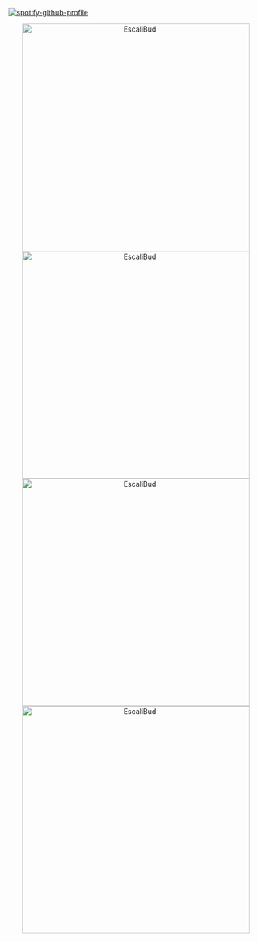 [![spotify-github-profile](https://spotify-github-profile.vercel.app/api/view?uid=31dzxavulstbbl4y7o4a4nmuswji&cover_image=true&theme=default&show_offline=true&background_color=121212&interchange=true&bar_color=53b14f&bar_color_cover=false)](https://spotify-github-profile.vercel.app/api/view?uid=31dzxavulstbbl4y7o4a4nmuswji&redirect=true)



<div align="center">
   <a href="https://github.com/EscaliBud/">
     <img src="https://github-readme-stats.vercel.app/api?username=EscaliBud&&include_all_commits=true&count_private=true&show_icons=true&theme=synthwave&hide_border=true" width="450" alt="EscaliBud"/>
     <img src="https://github-readme-streak-stats.herokuapp.com/?user=EscaliBud&theme=synthwave&hide_border=true&date_format=j%20M[%20Y]" width="450" alt="EscaliBud"/>
     <img src="https://github-readme-stats.vercel.app/api/top-langs/?username=EscaliBud&layout=compact&theme=synthwave" width="450"  alt="EscaliBud"/>
     <img src="https://github-profile-trophy.vercel.app/?username=EscaliBud&title=MultipleLang,Stars,Followers,Issues,Commits,Puller&row=2&column=3&layout=compact&theme=synthwave&no-frame=true&no-bg=true" width="450" alt="EscaliBud"/>
   </a>
</div>
